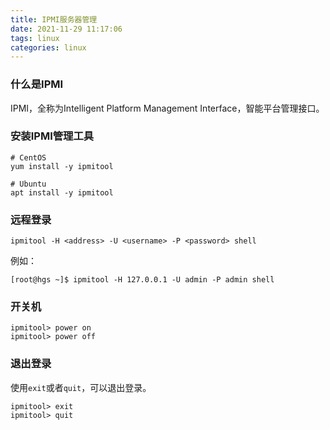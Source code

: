 ```yaml
---
title: IPMI服务器管理
date: 2021-11-29 11:17:06
tags: linux
categories: linux
---
```




<!--more-->

### 什么是IPMI

IPMI，全称为Intelligent Platform Management Interface，智能平台管理接口。

### 安装IPMI管理工具

```shell
# CentOS
yum install -y ipmitool

# Ubuntu
apt install -y ipmitool
```

### 远程登录

```shell
ipmitool -H <address> -U <username> -P <password> shell
```

例如：

```shell
[root@hgs ~]$ ipmitool -H 127.0.0.1 -U admin -P admin shell
```

### 开关机

```shell
ipmitool> power on
ipmitool> power off
```

### 退出登录

使用`exit`或者`quit`，可以退出登录。

```shell
ipmitool> exit
ipmitool> quit
```

